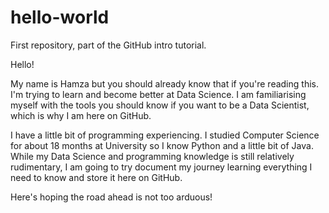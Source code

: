 # hello-world
First repository, part of the GitHub intro tutorial. 

Hello!

My name is Hamza but you should already know that if you're reading this. I'm trying to learn and become better at Data Science. I am familiarising myself with the tools you should know if you want to be a Data Scientist, which is why I am here on GitHub.

I have a little bit of programming experiencing. I studied Computer Science for about 18 months at University so I know Python and a little bit of Java. While my Data Science and programming knowledge is still relatively rudimentary, I am going to try document my journey learning everything I need to know and store it here on GitHub.

Here's hoping the road ahead is not too arduous! 
